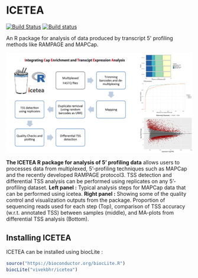 # ICETEA

[![Build Status](https://travis-ci.org/vivekbhr/icetea.svg?branch=master)](https://travis-ci.org/vivekbhr/icetea)
[![Build status](https://ci.appveyor.com/api/projects/status/58od90th3qg5o7f0/branch/master?svg=true)](https://ci.appveyor.com/project/vivekbhr/icetea/branch/master)

An R package for analysis of data produced by transcript 5' profiling methods like RAMPAGE and MAPCap.

![icetea_logo](./icetea_front.png)

**The ICETEA R package for analysis of 5’ profiling data** allows users to processes data from multiplexed, 
5’-profiling techniques such as MAPCap and the recently developed RAMPAGE protocol3. TSS detection and 
differential TSS analysis can be performed using replicates on any 5’-profiling dataset. 
**Left panel :**  Typical analysis steps for MAPCap data that can be performed using icetea. 
**Right panel :** Showing some of the quality control and visualization outputs from the package. 
Proportion of sequencing reads used for each step (Top), comparison of TSS accuracy (w.r.t. annotated TSS) 
between samples (middle), and MA-plots from differential TSS analysis (Bottom).


## Installing ICETEA

ICETEA can be installed using biocLite : 

```r
source("https://bioconductor.org/biocLite.R")
biocLite("vivekbhr/icetea")
```
